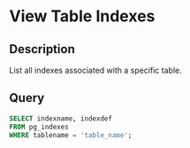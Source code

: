 # View Table Indexes

## Description
List all indexes associated with a specific table.

## Query
```sql
SELECT indexname, indexdef 
FROM pg_indexes 
WHERE tablename = 'table_name';